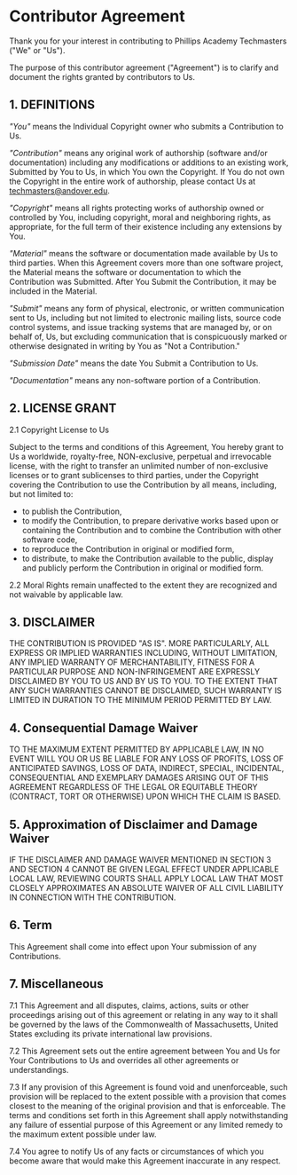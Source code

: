 # Contributor Agreement
Thank you for your interest in contributing to Phillips Academy Techmasters ("We" or "Us").

The purpose of this contributor agreement ("Agreement") is to clarify and document the rights granted by contributors to Us.

## 1. DEFINITIONS
*"You"* means the Individual Copyright owner who submits a Contribution to Us.

*"Contribution"* means any original work of authorship (software and/or documentation) including any modifications or additions to an existing work, Submitted by You to Us, in which You own the Copyright. If You do not own the Copyright in the entire work of authorship, please contact Us at techmasters@andover.edu.

*"Copyright"* means all rights protecting works of authorship owned or controlled by You, including copyright, moral and neighboring rights, as appropriate, for the full term of their existence including any extensions by You.

*"Material"* means the software or documentation made available by Us to third parties. When this Agreement covers more than one software project, the Material means the software or documentation to which the Contribution was Submitted. After You Submit the Contribution, it may be included in the Material.

*"Submit"* means any form of physical, electronic, or written communication sent to Us, including but not limited to electronic mailing lists, source code control systems, and issue tracking systems that are managed by, or on behalf of, Us, but excluding communication that is conspicuously marked or otherwise designated in writing by You as "Not a Contribution."

*"Submission Date"* means the date You Submit a Contribution to Us.

*"Documentation"* means any non-software portion of a Contribution.

## 2. LICENSE GRANT
2.1 Copyright License to Us

Subject to the terms and conditions of this Agreement, You hereby grant to Us a worldwide, royalty-free, NON-exclusive, perpetual and irrevocable license, with the right to transfer an unlimited number of non-exclusive licenses or to grant sublicenses to third parties, under the Copyright covering the Contribution to use the Contribution by all means, including, but not limited to:

* to publish the Contribution,
* to modify the Contribution, to prepare derivative works based upon or containing the Contribution and to combine the Contribution with other software code,
* to reproduce the Contribution in original or modified form,
* to distribute, to make the Contribution available to the public, display and publicly perform the Contribution in original or modified form.

2.2 Moral Rights remain unaffected to the extent they are recognized and not waivable by applicable law.

## 3. DISCLAIMER
THE CONTRIBUTION IS PROVIDED "AS IS". MORE PARTICULARLY, ALL EXPRESS OR IMPLIED WARRANTIES INCLUDING, WITHOUT LIMITATION, ANY IMPLIED WARRANTY OF MERCHANTABILITY, FITNESS FOR A PARTICULAR PURPOSE AND NON-INFRINGEMENT ARE EXPRESSLY DISCLAIMED BY YOU TO US AND BY US TO YOU. TO THE EXTENT THAT ANY SUCH WARRANTIES CANNOT BE DISCLAIMED, SUCH WARRANTY IS LIMITED IN DURATION TO THE MINIMUM PERIOD PERMITTED BY LAW.

## 4. Consequential Damage Waiver
TO THE MAXIMUM EXTENT PERMITTED BY APPLICABLE LAW, IN NO EVENT WILL YOU OR US BE LIABLE FOR ANY LOSS OF PROFITS, LOSS OF ANTICIPATED SAVINGS, LOSS OF DATA, INDIRECT, SPECIAL, INCIDENTAL, CONSEQUENTIAL AND EXEMPLARY DAMAGES ARISING OUT OF THIS AGREEMENT REGARDLESS OF THE LEGAL OR EQUITABLE THEORY (CONTRACT, TORT OR OTHERWISE) UPON WHICH THE CLAIM IS BASED.

## 5. Approximation of Disclaimer and Damage Waiver
IF THE DISCLAIMER AND DAMAGE WAIVER MENTIONED IN SECTION 3 AND SECTION 4 CANNOT BE GIVEN LEGAL EFFECT UNDER APPLICABLE LOCAL LAW, REVIEWING COURTS SHALL APPLY LOCAL LAW THAT MOST CLOSELY APPROXIMATES AN ABSOLUTE WAIVER OF ALL CIVIL LIABILITY IN CONNECTION WITH THE CONTRIBUTION.

## 6. Term
This Agreement shall come into effect upon Your submission of any Contributions.

## 7. Miscellaneous
7.1 This Agreement and all disputes, claims, actions, suits or other proceedings arising out of this agreement or relating in any way to it shall be governed by the laws of the Commonwealth of Massachusetts, United States excluding its private international law provisions.

7.2 This Agreement sets out the entire agreement between You and Us for Your Contributions to Us and overrides all other agreements or understandings.

7.3 If any provision of this Agreement is found void and unenforceable, such provision will be replaced to the extent possible with a provision that comes closest to the meaning of the original provision and that is enforceable. The terms and conditions set forth in this Agreement shall apply notwithstanding any failure of essential purpose of this Agreement or any limited remedy to the maximum extent possible under law.

7.4 You agree to notify Us of any facts or circumstances of which you become aware that would make this Agreement inaccurate in any respect.

